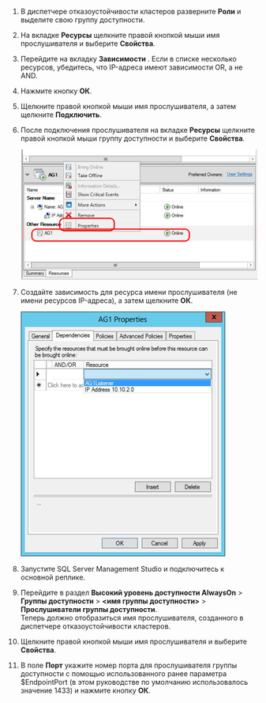 1. В диспетчере отказоустойчивости кластеров разверните **Роли** и выделите свою группу доступности.  

2. На вкладке **Ресурсы** щелкните правой кнопкой мыши имя прослушивателя и выберите **Свойства**.

3. Перейдите на вкладку **Зависимости** . Если в списке несколько ресурсов, убедитесь, что IP-адреса имеют зависимости OR, а не AND.  

4. Нажмите кнопку **ОК**.

5. Щелкните правой кнопкой мыши имя прослушивателя, а затем щелкните **Подключить**.

6. После подключения прослушивателя на вкладке **Ресурсы** щелкните правой кнопкой мыши группу доступности и выберите **Свойства**.
   
    ![Настройка ресурса группы доступности](./media/virtual-machines-sql-server-configure-alwayson-availability-group-listener/IC678772.gif)

7. Создайте зависимость для ресурса имени прослушивателя (не имени ресурсов IP-адреса), а затем щелкните **ОК**.
   
    ![Добавление зависимости к имени прослушивателя](./media/virtual-machines-sql-server-configure-alwayson-availability-group-listener/IC678773.gif)

8. Запустите SQL Server Management Studio и подключитесь к основной реплике.

9. Перейдите в раздел **Высокий уровень доступности AlwaysOn** > **Группы доступности** > **\<имя группы доступности\>** > **Прослушиватели группы доступности**.  
    Теперь должно отобразиться имя прослушивателя, созданного в диспетчере отказоустойчивости кластеров.

10. Щелкните правой кнопкой мыши имя прослушивателя и выберите **Свойства**.

11. В поле **Порт** укажите номер порта для прослушивателя группы доступности с помощью использованного ранее параметра $EndpointPort (в этом руководстве по умолчанию использовалось значение 1433) и нажмите кнопку **ОК**.

